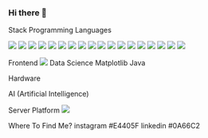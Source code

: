 ### Hi there 👋




Stack
Programming Languages

<!-- python -->
<img src="https://img.shields.io/badge/Scss-green?style=flat&logo=Python&logoColor=3776AB"/>

<!-- numpy -->
<img src="https://img.shields.io/badge/Scss-green?style=flat&logo=numpy&logoColor=013243"/>

<!-- vue -->
<img src="https://img.shields.io/badge/Scss-green?style=flat&logo=Vue&logoColor=4FC08D"/>

<!-- React -->
<img src="https://img.shields.io/badge/Scss-green?style=flat&logo=React&logoColor=61DAFB"/>

<!-- js -->
<img src="https://img.shields.io/badge/Scss-green?style=flat&logo=Javascript&logoColor=F7DF1E"/>


<!-- arduino -->
<img src="https://img.shields.io/badge/Scss-green?style=flat&logo=Arduino&logoColor=00979D"/>

<!-- Raspberry pi -->
<img src="https://img.shields.io/badge/Scss-green?style=flat&logo=Raspberry pi&logoColor=A22846"/>

<!-- OpenCV -->
<img src="https://img.shields.io/badge/Scss-green?style=flat&logo=OpenCV&logoColor=5C3EE8"/>


<!-- 도커 -->
<img src="https://img.shields.io/badge/Scss-green?style=flat&logo=Docker&logoColor=2496ED"/>

<!-- ncp -->
<img src="https://img.shields.io/badge/Scss-green?style=flat&logo=Naver&logoColor=03C75A"/>

<!-- Classroom -->
<img src="https://img.shields.io/badge/Scss-green?style=flat&logo=Google Classroom&logoColor=0F9D58"/>

<!-- gcp -->
<img src="https://img.shields.io/badge/Scss-green?style=flat&logo=Google Cloud&logoColor=4285F4"/>

<!-- amazon s3 -->
<img src="https://img.shields.io/badge/Scss-green?style=flat&logo=Amazon S3&logoColor=569A31"/>

<!-- amazon ec2 -->
<img src="https://img.shields.io/badge/Scss-green?style=flat&logo=Amazon EC2&logoColor=FF9900"/>

<!-- aws -->
<img src="https://img.shields.io/badge/Scss-green?style=flat&logo=Amazon AWS&logoColor=FF6F00"/>

<!-- tensorflow -->
<img src="https://img.shields.io/badge/Scss-green?style=flat&logo=Tensorflow&logoColor=2496ED"/>

<!-- ncp -->
<img src="https://img.shields.io/badge/Scss-green?style=flat&logo=Docker&logoColor=2496ED"/>

<!-- ncp -->
<img src="https://img.shields.io/badge/Scss-green?style=flat&logo=Docker&logoColor=2496ED"/>


Frontend
<img src="https://img.shields.io/badge/Scss-green?style=flat&logo=C++&logoColor=00599C"/>
Data Science
Matplotlib
Java


Hardware

AI (Artificial Intelligence)

Server Platform
<img src="https://img.shields.io/badge/Scss-green?style=flat&logo=Home Assistant&logoColor=41BDF5"/>


Where To Find Me?
instagram #E4405F
linkedin #0A66C2



<!--
**Dev-minu/Dev-minu** is a ✨ _special_ ✨ repository because its `README.md` (this file) appears on your GitHub profile.

Here are some ideas to get you started:

- 🔭 I’m currently working on ...
- 🌱 I’m currently learning ...
- 👯 I’m looking to collaborate on ...
- 🤔 I’m looking for help with ...
- 💬 Ask me about ...
- 📫 How to reach me: ...
- 😄 Pronouns: ...
- ⚡ Fun fact: ...
-->
